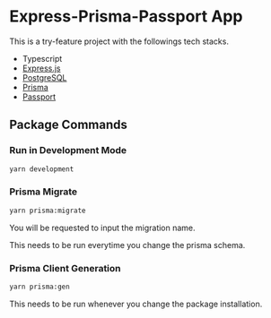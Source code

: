# Express-Prisma-Passport App

This is a try-feature project with the followings tech stacks.

- Typescript
- [Express.js](https://expressjs.com/)
- [PostgreSQL](https://www.postgresql.org/)
- [Prisma](https://www.prisma.io/)
- [Passport](https://www.passportjs.org/)

## Package Commands

### Run in Development Mode

```bash
yarn development
```

### Prisma Migrate

```bash
yarn prisma:migrate
```

You will be requested to input the migration name.

This needs to be run everytime you change the prisma schema.

### Prisma Client Generation

```bash
yarn prisma:gen
```

This needs to be run whenever you change the package installation.
